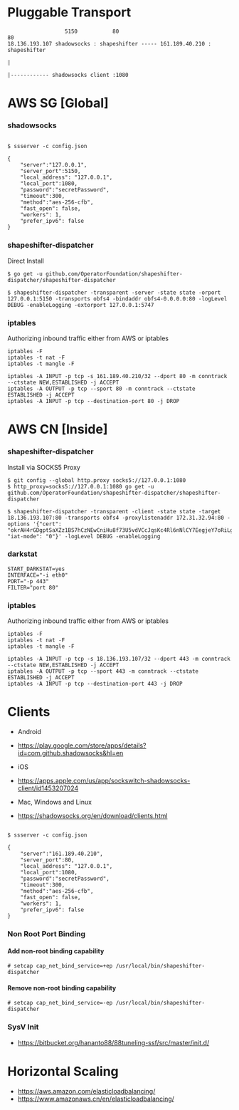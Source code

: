 # Pluggable Transport

```
                  5150           80                                  80
18.136.193.107 shadowsocks : shapeshifter ----- 161.189.40.210 : shapeshifter  
                                                                      |
                                                                      |------------ shadowsocks client :1080
```

# AWS SG [Global]

### shadowsocks

```

$ ssserver -c config.json

{
    "server":"127.0.0.1",
    "server_port":5150,
    "local_address": "127.0.0.1",
    "local_port":1080,
    "password":"secretPassword",
    "timeout":300,
    "method":"aes-256-cfb",
    "fast_open": false,
    "workers": 1,
    "prefer_ipv6": false
}
```

### shapeshifter-dispatcher

Direct Install

```
$ go get -u github.com/OperatorFoundation/shapeshifter-dispatcher/shapeshifter-dispatcher
```

```
$ shapeshifter-dispatcher -transparent -server -state state -orport 127.0.0.1:5150 -transports obfs4 -bindaddr obfs4-0.0.0.0:80 -logLevel DEBUG -enableLogging -extorport 127.0.0.1:5747
```

### iptables

Authorizing inbound traffic either from AWS or iptables

```
iptables -F
iptables -t nat -F
iptables -t mangle -F

iptables -A INPUT -p tcp -s 161.189.40.210/32 --dport 80 -m conntrack --ctstate NEW,ESTABLISHED -j ACCEPT
iptables -A OUTPUT -p tcp --sport 80 -m conntrack --ctstate ESTABLISHED -j ACCEPT
iptables -A INPUT -p tcp --destination-port 80 -j DROP
```

# AWS CN [Inside]

### shapeshifter-dispatcher

Install via SOCKS5 Proxy

```
$ git config --global http.proxy socks5://127.0.0.1:1080
$ http_proxy=socks5://127.0.0.1:1080 go get -u github.com/OperatorFoundation/shapeshifter-dispatcher/shapeshifter-dispatcher
```

```
$ shapeshifter-dispatcher -transparent -client -state state -target 18.136.193.107:80 -transports obfs4 -proxylistenaddr 172.31.32.94:80 -options '{"cert": "okrAH4rGDgptSaXZz1BS7hCzNEwCniHu8f73U5vdVCcJqsKc4Rl6nNlCY7EegjeY7oRiLg", "iat-mode": "0"}' -logLevel DEBUG -enableLogging
```

### darkstat

```
START_DARKSTAT=yes
INTERFACE="-i eth0"
PORT="-p 443"
FILTER="port 80"
```

### iptables

Authorizing inbound traffic either from AWS or iptables

```
iptables -F
iptables -t nat -F
iptables -t mangle -F

iptables -A INPUT -p tcp -s 18.136.193.107/32 --dport 443 -m conntrack --ctstate NEW,ESTABLISHED -j ACCEPT
iptables -A OUTPUT -p tcp --sport 443 -m conntrack --ctstate ESTABLISHED -j ACCEPT
iptables -A INPUT -p tcp --destination-port 443 -j DROP
```

# Clients

- Android 

- https://play.google.com/store/apps/details?id=com.github.shadowsocks&hl=en

- iOS

- https://apps.apple.com/us/app/sockswitch-shadowsocks-client/id1453207024

- Mac, Windows and Linux

- https://shadowsocks.org/en/download/clients.html

```

$ ssserver -c config.json

{
    "server":"161.189.40.210",
    "server_port":80,
    "local_address": "127.0.0.1",
    "local_port":1080,
    "password":"secretPassword",
    "timeout":300,
    "method":"aes-256-cfb",
    "fast_open": false,
    "workers": 1,
    "prefer_ipv6": false
}
```

### Non Root Port Binding

#### Add non-root binding capability

```
# setcap cap_net_bind_service=+ep /usr/local/bin/shapeshifter-dispatcher
```

#### Remove non-root binding capability

```
# setcap cap_net_bind_service=-ep /usr/local/bin/shapeshifter-dispatcher
```

### SysV Init

- https://bitbucket.org/hananto88/88tuneling-ssf/src/master/init.d/

# Horizontal Scaling

- https://aws.amazon.com/elasticloadbalancing/
- https://www.amazonaws.cn/en/elasticloadbalancing/
